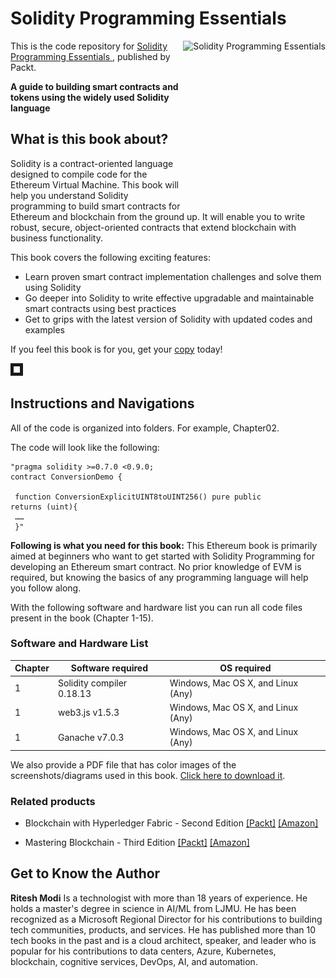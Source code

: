 # Solidity Programming Essentials 

<a href="https://www.packtpub.com/product/low-code-application-development-with-appian/9781800205628?utm_source=github&utm_medium=repository&utm_campaign="><img src="https://static.packt-cdn.com/products/9781788831383/cover/smaller" alt="Solidity Programming Essentials  " height="256px" align="right"></a>

This is the code repository for [Solidity Programming Essentials  ](https://www.packtpub.com/product/solidity-programming-essentials/9781788831383), published by Packt.

**A guide to building smart contracts and tokens using the widely used Solidity language**


## What is this book about?
Solidity is a contract-oriented language designed to compile code for the Ethereum Virtual Machine. This book will help you understand Solidity programming to build smart contracts for Ethereum and blockchain from the ground up. It will enable you to write robust, secure, object-oriented contracts that extend blockchain with business functionality.

This book covers the following exciting features:

* Learn proven smart contract implementation challenges and solve them using Solidity
* Go deeper into Solidity to write effective upgradable and maintainable smart contracts using best practices
* Get to grips with the latest version of Solidity with updated codes and examples


If you feel this book is for you, get your [copy](https://www.amazon.com/dp/1788831381) today!

<a href="https://www.packtpub.com/?utm_source=github&utm_medium=banner&utm_campaign=GitHubBanner"><img src="https://raw.githubusercontent.com/PacktPublishing/GitHub/master/GitHub.png" 
alt="https://www.packtpub.com/" border="5" /></a>

## Instructions and Navigations
All of the code is organized into folders. For example, Chapter02.

The code will look like the following:
```
"pragma solidity >=0.7.0 <0.9.0;
contract ConversionDemo {

 function ConversionExplicitUINT8toUINT256() pure public
returns (uint){
 ……
 }"

```

**Following is what you need for this book:**
This Ethereum book is primarily aimed at beginners who want to get started with Solidity Programming for developing an Ethereum smart contract. No prior knowledge of EVM is required, but knowing the basics of any programming language will help you follow along.

With the following software and hardware list you can run all code files present in the book (Chapter 1-15).
### Software and Hardware List
| Chapter | Software required | OS required |
| -------- | ------------------------------------ | ----------------------------------- |
| 1 | Solidity compiler 0.18.13 | Windows, Mac OS X, and Linux (Any) |
| 1 | web3.js v1.5.3 | Windows, Mac OS X, and Linux (Any) |
| 1 | Ganache v7.0.3 | Windows, Mac OS X, and Linux (Any) |


We also provide a PDF file that has color images of the screenshots/diagrams used in this book. [Click here to download it](https://static.packt-cdn.com/downloads/9781803231181_ColorImages.pdf).

### Related products
* Blockchain with Hyperledger Fabric - Second Edition [[Packt]](https://www.packtpub.com/product/blockchain-with-hyperledger-fabric-second-edition/9781839218750) [[Amazon]](https://www.amazon.com/dp/1839218754)

* Mastering Blockchain - Third Edition   [[Packt]](https://www.packtpub.com/product/mastering-blockchain-third-edition/9781839213199) [[Amazon]](https://www.amazon.com/dp/1839213191)



## Get to Know the Author
**Ritesh Modi**
Is a technologist with more than 18 years of experience. He holds a master's degree in science in AI/ML from LJMU. He has been recognized as a Microsoft Regional Director for his contributions to building tech communities, products, and services. He has published more than 10 tech books in the past and is a cloud architect, speaker, and leader who is popular for his contributions to data centers, Azure, Kubernetes, blockchain, cognitive services, DevOps, AI, and automation.






